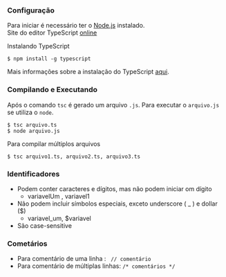 ###  Configuração
Para iniciar é necessário ter o [Node.js](https://nodejs.org/en/) instalado.  
Site do editor TypeScript [online](http://www.typescriptlang.org/play/index.html)

Instalando TypeScript  

    $ npm install -g typescript

Mais informações sobre a instalação do TypeScript [aqui](https://github.com/Microsoft/TypeScript).

### Compilando e Executando 
Após o comando `tsc` é gerado um arquivo `.js`. Para executar o `arquivo.js` se utiliza o `node`.  

    $ tsc arquivo.ts 
    $ node arquivo.js

Para compilar múltiplos arquivos      

    $ tsc arquivo1.ts, arquivo2.ts, arquivo3.ts

### Identificadores
- Podem conter caracteres e dígitos, mas não podem iniciar om dígito  
    - variavelUm , variavel1  
- Não podem incluir símbolos especiais, exceto  underscore ( _ ) e dollar ($)  
    - variavel_um, $variavel  
- São case-sensitive 

### Cometários
- Para comentário de uma linha :  ` // comentário`
- Para comentário de múltiplas linhas:  `/* comentários */`





    
